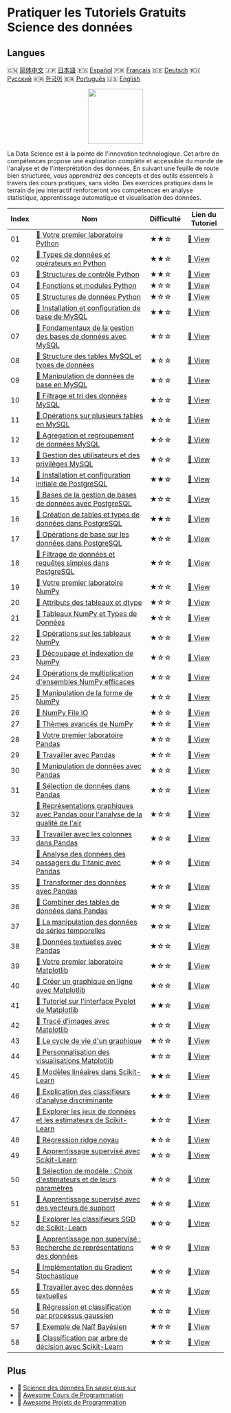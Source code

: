 # Pratiquer les Tutoriels Gratuits Science des données

## Langues

🇨🇳 [简体中文](README_zh.md) 🇯🇵 [日本語](README_ja.md) 🇪🇸 [Español](README_es.md) 🇫🇷 [Français](README_fr.md) 🇩🇪 [Deutsch](README_de.md) 🇷🇺 [Русский](README_ru.md) 🇰🇷 [한국어](README_ko.md) 🇧🇷 [Português](README_pt.md) 🇺🇸 [English](README.md) 

<div align="center">
<img width="128px" src="https://file.labex.io/path/Ctx67nWJaNg4.png">
</div>

La Data Science est à la pointe de l'innovation technologique. Cet arbre de compétences propose une exploration complète et accessible du monde de l'analyse et de l'interprétation des données. En suivant une feuille de route bien structurée, vous apprendrez des concepts et des outils essentiels à travers des cours pratiques, sans vidéo. Des exercices pratiques dans le terrain de jeu interactif renforceront vos compétences en analyse statistique, apprentissage automatique et visualisation des données.

|   Index | Nom                                                                                                                                                                           | Difficulté   | Lien du Tutoriel                                                                                            |
|---------|-------------------------------------------------------------------------------------------------------------------------------------------------------------------------------|--------------|-------------------------------------------------------------------------------------------------------------|
|      01 | [📖 Votre premier laboratoire Python](https://labex.io/fr/tutorials/python-your-first-python-lab-270256)                                                                      | ★★☆          | [🔗 View](https://labex.io/fr/tutorials/python-your-first-python-lab-270256)                                |
|      02 | [📖 Types de données et opérateurs en Python](https://labex.io/fr/tutorials/python-python-data-types-and-operators-393077)                                                    | ★★☆          | [🔗 View](https://labex.io/fr/tutorials/python-python-data-types-and-operators-393077)                      |
|      03 | [📖 Structures de contrôle Python](https://labex.io/fr/tutorials/python-python-control-structures-393123)                                                                     | ★★☆          | [🔗 View](https://labex.io/fr/tutorials/python-python-control-structures-393123)                            |
|      04 | [📖 Fonctions et modules Python](https://labex.io/fr/tutorials/python-python-functions-and-modules-393141)                                                                    | ★☆☆          | [🔗 View](https://labex.io/fr/tutorials/python-python-functions-and-modules-393141)                         |
|      05 | [📖 Structures de données Python](https://labex.io/fr/tutorials/python-python-data-structures-393168)                                                                         | ★☆☆          | [🔗 View](https://labex.io/fr/tutorials/python-python-data-structures-393168)                               |
|      06 | [📖 Installation et configuration de base de MySQL](https://labex.io/fr/tutorials/mysql-installation-and-basic-configuration-of-mysql-418415)                                 | ★★☆          | [🔗 View](https://labex.io/fr/tutorials/mysql-installation-and-basic-configuration-of-mysql-418415)         |
|      07 | [📖 Fondamentaux de la gestion des bases de données avec MySQL](https://labex.io/fr/tutorials/mysql-database-management-fundamentals-with-mysql-418414)                       | ★☆☆          | [🔗 View](https://labex.io/fr/tutorials/mysql-database-management-fundamentals-with-mysql-418414)           |
|      08 | [📖 Structure des tables MySQL et types de données](https://labex.io/fr/tutorials/mysql-mysql-table-structure-and-data-types-418307)                                          | ★☆☆          | [🔗 View](https://labex.io/fr/tutorials/mysql-mysql-table-structure-and-data-types-418307)                  |
|      09 | [📖 Manipulation de données de base en MySQL](https://labex.io/fr/tutorials/sql-mysql-basic-data-manipulation-418303)                                                         | ★☆☆          | [🔗 View](https://labex.io/fr/tutorials/sql-mysql-basic-data-manipulation-418303)                           |
|      10 | [📖 Filtrage et tri des données MySQL](https://labex.io/fr/tutorials/mysql-mysql-data-filtering-and-sorting-418305)                                                           | ★☆☆          | [🔗 View](https://labex.io/fr/tutorials/mysql-mysql-data-filtering-and-sorting-418305)                      |
|      11 | [📖 Opérations sur plusieurs tables en MySQL](https://labex.io/fr/tutorials/mysql-mysql-multi-table-operations-418306)                                                        | ★☆☆          | [🔗 View](https://labex.io/fr/tutorials/mysql-mysql-multi-table-operations-418306)                          |
|      12 | [📖 Agrégation et regroupement de données MySQL](https://labex.io/fr/tutorials/mysql-mysql-data-aggregation-and-grouping-418304)                                              | ★☆☆          | [🔗 View](https://labex.io/fr/tutorials/mysql-mysql-data-aggregation-and-grouping-418304)                   |
|      13 | [📖 Gestion des utilisateurs et des privilèges MySQL](https://labex.io/fr/tutorials/mysql-mysql-user-and-privileges-management-418308)                                        | ★☆☆          | [🔗 View](https://labex.io/fr/tutorials/mysql-mysql-user-and-privileges-management-418308)                  |
|      14 | [📖 Installation et configuration initiale de PostgreSQL](https://labex.io/fr/tutorials/postgresql-installation-and-initial-setup-of-postgresql-550900)                       | ★★☆          | [🔗 View](https://labex.io/fr/tutorials/postgresql-installation-and-initial-setup-of-postgresql-550900)     |
|      15 | [📖 Bases de la gestion de bases de données avec PostgreSQL](https://labex.io/fr/tutorials/postgresql-database-management-basics-with-postgresql-550899)                      | ★☆☆          | [🔗 View](https://labex.io/fr/tutorials/postgresql-database-management-basics-with-postgresql-550899)       |
|      16 | [📖 Création de tables et types de données dans PostgreSQL](https://labex.io/fr/tutorials/postgresql-postgresql-table-creation-and-data-types-550901)                         | ★★☆          | [🔗 View](https://labex.io/fr/tutorials/postgresql-postgresql-table-creation-and-data-types-550901)         |
|      17 | [📖 Opérations de base sur les données dans PostgreSQL](https://labex.io/fr/tutorials/postgresql-basic-data-operations-in-postgresql-550897)                                  | ★☆☆          | [🔗 View](https://labex.io/fr/tutorials/postgresql-basic-data-operations-in-postgresql-550897)              |
|      18 | [📖 Filtrage de données et requêtes simples dans PostgreSQL](https://labex.io/fr/tutorials/postgresql-data-filtering-and-simple-queries-in-postgresql-550898)                 | ★☆☆          | [🔗 View](https://labex.io/fr/tutorials/postgresql-data-filtering-and-simple-queries-in-postgresql-550898)  |
|      19 | [📖 Votre premier laboratoire NumPy](https://labex.io/fr/tutorials/numpy-your-first-numpy-lab-92735)                                                                          | ★☆☆          | [🔗 View](https://labex.io/fr/tutorials/numpy-your-first-numpy-lab-92735)                                   |
|      20 | [📖 Attributs des tableaux et dtype](https://labex.io/fr/tutorials/python-array-attributes-and-dtype-8027)                                                                    | ★☆☆          | [🔗 View](https://labex.io/fr/tutorials/python-array-attributes-and-dtype-8027)                             |
|      21 | [📖 Tableaux NumPy et Types de Données](https://labex.io/fr/tutorials/python-numpy-arrays-and-data-types-4996)                                                                | ★☆☆          | [🔗 View](https://labex.io/fr/tutorials/python-numpy-arrays-and-data-types-4996)                            |
|      22 | [📖 Opérations sur les tableaux NumPy](https://labex.io/fr/tutorials/numpy-numpy-array-operations-1403)                                                                       | ★☆☆          | [🔗 View](https://labex.io/fr/tutorials/numpy-numpy-array-operations-1403)                                  |
|      23 | [📖 Découpage et indexation de NumPy](https://labex.io/fr/tutorials/python-numpy-slicing-and-indexing-352)                                                                    | ★☆☆          | [🔗 View](https://labex.io/fr/tutorials/python-numpy-slicing-and-indexing-352)                              |
|      24 | [📖 Opérations de multiplication d'ensembles NumPy efficaces](https://labex.io/fr/tutorials/python-efficient-numpy-array-multiplication-operations-5007)                      | ★☆☆          | [🔗 View](https://labex.io/fr/tutorials/python-efficient-numpy-array-multiplication-operations-5007)        |
|      25 | [📖 Manipulation de la forme de NumPy](https://labex.io/fr/tutorials/numpy-numpy-shape-manipulation-214)                                                                      | ★☆☆          | [🔗 View](https://labex.io/fr/tutorials/numpy-numpy-shape-manipulation-214)                                 |
|      26 | [📖 NumPy File IO](https://labex.io/fr/tutorials/python-numpy-file-io-127)                                                                                                    | ★☆☆          | [🔗 View](https://labex.io/fr/tutorials/python-numpy-file-io-127)                                           |
|      27 | [📖 Thèmes avancés de NumPy](https://labex.io/fr/tutorials/python-numpy-advanced-topics-11)                                                                                   | ★☆☆          | [🔗 View](https://labex.io/fr/tutorials/python-numpy-advanced-topics-11)                                    |
|      28 | [📖 Votre premier laboratoire Pandas](https://labex.io/fr/tutorials/pandas-your-first-pandas-lab-92727)                                                                       | ★☆☆          | [🔗 View](https://labex.io/fr/tutorials/pandas-your-first-pandas-lab-92727)                                 |
|      29 | [📖 Travailler avec Pandas](https://labex.io/fr/tutorials/python-working-with-pandas-65430)                                                                                   | ★☆☆          | [🔗 View](https://labex.io/fr/tutorials/python-working-with-pandas-65430)                                   |
|      30 | [📖 Manipulation de données avec Pandas](https://labex.io/fr/tutorials/python-pandas-data-manipulation-65431)                                                                 | ★☆☆          | [🔗 View](https://labex.io/fr/tutorials/python-pandas-data-manipulation-65431)                              |
|      31 | [📖 Sélection de données dans Pandas](https://labex.io/fr/tutorials/python-data-selection-in-pandas-65432)                                                                    | ★☆☆          | [🔗 View](https://labex.io/fr/tutorials/python-data-selection-in-pandas-65432)                              |
|      32 | [📖 Représentations graphiques avec Pandas pour l'analyse de la qualité de l'air](https://labex.io/fr/tutorials/python-pandas-plotting-for-air-quality-analysis-65433)        | ★☆☆          | [🔗 View](https://labex.io/fr/tutorials/python-pandas-plotting-for-air-quality-analysis-65433)              |
|      33 | [📖 Travailler avec les colonnes dans Pandas](https://labex.io/fr/tutorials/python-working-with-columns-in-pandas-65434)                                                      | ★☆☆          | [🔗 View](https://labex.io/fr/tutorials/python-working-with-columns-in-pandas-65434)                        |
|      34 | [📖 Analyse des données des passagers du Titanic avec Pandas](https://labex.io/fr/tutorials/python-titanic-passenger-data-analysis-with-pandas-65435)                         | ★☆☆          | [🔗 View](https://labex.io/fr/tutorials/python-titanic-passenger-data-analysis-with-pandas-65435)           |
|      35 | [📖 Transformer des données avec Pandas](https://labex.io/fr/tutorials/python-reshaping-data-with-pandas-65436)                                                               | ★☆☆          | [🔗 View](https://labex.io/fr/tutorials/python-reshaping-data-with-pandas-65436)                            |
|      36 | [📖 Combiner des tables de données dans Pandas](https://labex.io/fr/tutorials/python-combining-data-tables-in-pandas-65437)                                                   | ★☆☆          | [🔗 View](https://labex.io/fr/tutorials/python-combining-data-tables-in-pandas-65437)                       |
|      37 | [📖 La manipulation des données de séries temporelles](https://labex.io/fr/tutorials/python-handling-time-series-data-65438)                                                  | ★☆☆          | [🔗 View](https://labex.io/fr/tutorials/python-handling-time-series-data-65438)                             |
|      38 | [📖 Données textuelles avec Pandas](https://labex.io/fr/tutorials/python-pandas-textual-data-65439)                                                                           | ★☆☆          | [🔗 View](https://labex.io/fr/tutorials/python-pandas-textual-data-65439)                                   |
|      39 | [📖 Votre premier laboratoire Matplotlib](https://labex.io/fr/tutorials/python-your-first-matplotlib-lab-92737)                                                               | ★☆☆          | [🔗 View](https://labex.io/fr/tutorials/python-your-first-matplotlib-lab-92737)                             |
|      40 | [📖 Créer un graphique en ligne avec Matplotlib](https://labex.io/fr/tutorials/python-create-a-line-plot-with-matplotlib-71147)                                               | ★☆☆          | [🔗 View](https://labex.io/fr/tutorials/python-create-a-line-plot-with-matplotlib-71147)                    |
|      41 | [📖 Tutoriel sur l'interface Pyplot de Matplotlib](https://labex.io/fr/tutorials/matplotlib-matplotlib-pyplot-interface-tutorial-71148)                                       | ★★☆          | [🔗 View](https://labex.io/fr/tutorials/matplotlib-matplotlib-pyplot-interface-tutorial-71148)              |
|      42 | [📖 Tracé d'images avec Matplotlib](https://labex.io/fr/tutorials/matplotlib-image-plotting-with-matplotlib-71149)                                                            | ★☆☆          | [🔗 View](https://labex.io/fr/tutorials/matplotlib-image-plotting-with-matplotlib-71149)                    |
|      43 | [📖 Le cycle de vie d'un graphique](https://labex.io/fr/tutorials/python-the-lifecycle-of-a-plot-71150)                                                                       | ★☆☆          | [🔗 View](https://labex.io/fr/tutorials/python-the-lifecycle-of-a-plot-71150)                               |
|      44 | [📖 Personnalisation des visualisations Matplotlib](https://labex.io/fr/tutorials/matplotlib-customizing-matplotlib-visualizations-71151)                                     | ★☆☆          | [🔗 View](https://labex.io/fr/tutorials/matplotlib-customizing-matplotlib-visualizations-71151)             |
|      45 | [📖 Modèles linéaires dans Scikit-Learn](https://labex.io/fr/tutorials/ml-linear-models-in-scikit-learn-71093)                                                                | ★★☆          | [🔗 View](https://labex.io/fr/tutorials/ml-linear-models-in-scikit-learn-71093)                             |
|      46 | [📖 Explication des classifieurs d'analyse discriminante](https://labex.io/fr/tutorials/ml-discriminant-analysis-classifiers-explained-71094)                                 | ★★☆          | [🔗 View](https://labex.io/fr/tutorials/ml-discriminant-analysis-classifiers-explained-71094)               |
|      47 | [📖 Explorer les jeux de données et les estimateurs de Scikit-Learn](https://labex.io/fr/tutorials/ml-exploring-scikit-learn-datasets-and-estimators-71095)                   | ★☆☆          | [🔗 View](https://labex.io/fr/tutorials/ml-exploring-scikit-learn-datasets-and-estimators-71095)            |
|      48 | [📖 Régression ridge noyau](https://labex.io/fr/tutorials/ml-kernel-ridge-regression-71096)                                                                                   | ★☆☆          | [🔗 View](https://labex.io/fr/tutorials/ml-kernel-ridge-regression-71096)                                   |
|      49 | [📖 Apprentissage supervisé avec Scikit-Learn](https://labex.io/fr/tutorials/ml-supervised-learning-with-scikit-learn-71097)                                                  | ★☆☆          | [🔗 View](https://labex.io/fr/tutorials/ml-supervised-learning-with-scikit-learn-71097)                     |
|      50 | [📖 Sélection de modèle : Choix d'estimateurs et de leurs paramètres](https://labex.io/fr/tutorials/ml-model-selection-choosing-estimators-and-their-parameters-71098)        | ★☆☆          | [🔗 View](https://labex.io/fr/tutorials/ml-model-selection-choosing-estimators-and-their-parameters-71098)  |
|      51 | [📖 Apprentissage supervisé avec des vecteurs de support](https://labex.io/fr/tutorials/ml-supervised-learning-with-support-vectors-71099)                                    | ★☆☆          | [🔗 View](https://labex.io/fr/tutorials/ml-supervised-learning-with-support-vectors-71099)                  |
|      52 | [📖 Explorer les classifieurs SGD de Scikit-Learn](https://labex.io/fr/tutorials/ml-exploring-scikit-learn-sgd-classifiers-71100)                                             | ★☆☆          | [🔗 View](https://labex.io/fr/tutorials/ml-exploring-scikit-learn-sgd-classifiers-71100)                    |
|      53 | [📖 Apprentissage non supervisé : Recherche de représentations des données](https://labex.io/fr/tutorials/ml-unsupervised-learning-seeking-representations-of-the-data-71101) | ★☆☆          | [🔗 View](https://labex.io/fr/tutorials/ml-unsupervised-learning-seeking-representations-of-the-data-71101) |
|      54 | [📖 Implémentation du Gradient Stochastique](https://labex.io/fr/tutorials/ml-implementing-stochastic-gradient-descent-71102)                                                 | ★☆☆          | [🔗 View](https://labex.io/fr/tutorials/ml-implementing-stochastic-gradient-descent-71102)                  |
|      55 | [📖 Travailler avec des données textuelles](https://labex.io/fr/tutorials/ml-working-with-text-data-71103)                                                                    | ★☆☆          | [🔗 View](https://labex.io/fr/tutorials/ml-working-with-text-data-71103)                                    |
|      56 | [📖 Régression et classification par processus gaussien](https://labex.io/fr/tutorials/ml-gaussian-process-regression-and-classification-71104)                               | ★☆☆          | [🔗 View](https://labex.io/fr/tutorials/ml-gaussian-process-regression-and-classification-71104)            |
|      57 | [📖 Exemple de Naïf Bayésien](https://labex.io/fr/tutorials/ml-naive-bayes-example-71106)                                                                                     | ★☆☆          | [🔗 View](https://labex.io/fr/tutorials/ml-naive-bayes-example-71106)                                       |
|      58 | [📖 Classification par arbre de décision avec Scikit-Learn](https://labex.io/fr/tutorials/ml-decision-tree-classification-with-scikit-learn-71107)                            | ★☆☆          | [🔗 View](https://labex.io/fr/tutorials/ml-decision-tree-classification-with-scikit-learn-71107)            |

## Plus

- 🔗 [Science des données En savoir plus sur](https://labex.io/fr/skilltrees/data-science)
- 🔗 [Awesome Cours de Programmation](https://github.com/labex-labs/awesome-programming-courses)
- 🔗 [Awesome Projets de Programmation](https://github.com/labex-labs/awesome-programming-projects)


